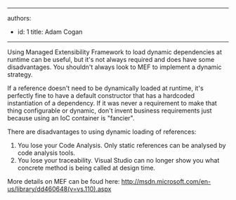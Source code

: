 

---
authors:
  - id: 1
    title: Adam Cogan
---




<span class='intro'> <p>​Using Managed Extensibility Framework to load&#160;dynamic dependencies at runtime can be useful, but it's not always required and does have some disadvantages. You shouldn't always look to MEF to implement a dynamic strategy.</p> </span>

<p>​If a reference doesn't need to be dynamically loaded at runtime, it's perfectly fine to have a default constructor that has a hardcoded instantiation of a dependency. If it was never a requirement to make that thing configurable or dynamic, don't invent business requirements just because using an IoC container is &quot;fancier&quot;.</p>
<p>There are disadvantages to using dynamic loading of references&#58;</p>
<ol>
<li>You lose your Code Analysis. Only static references can be analysed by code analysis tools.</li>
<li>You lose your traceability. Visual Studio can no longer show you what concrete method is being called at design time.</li>
</ol>
More details on MEF can be foud here&#58;&#160;<a href="http&#58;//msdn.microsoft.com/en-us/library/dd460648%28v=vs.110%29.aspx" target="_blank">http&#58;//msdn.microsoft.com/en-us/library/dd460648(v=vs.110).aspx</a>​


